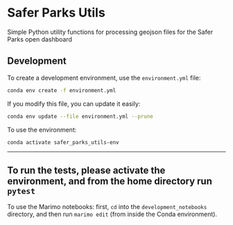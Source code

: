 # Safer Parks Utils
Simple Python utility functions for processing geojson files for the Safer Parks open dashboard


## Development

To create a development environment, use the `environment.yml` file:

```bash
conda env create -f environment.yml
```

If you modify this file, you can update it easily:

```bash
conda env update --file environment.yml --prune
```

To use the environment:

```bash
conda activate safer_parks_utils-env
```
---

To run the tests, please activate the environment, and from the home directory run `pytest`
---

To use the Marimo notebooks: first, `cd` into the `development_notebooks` directory, and then run `marimo edit` (from inside the Conda environment).